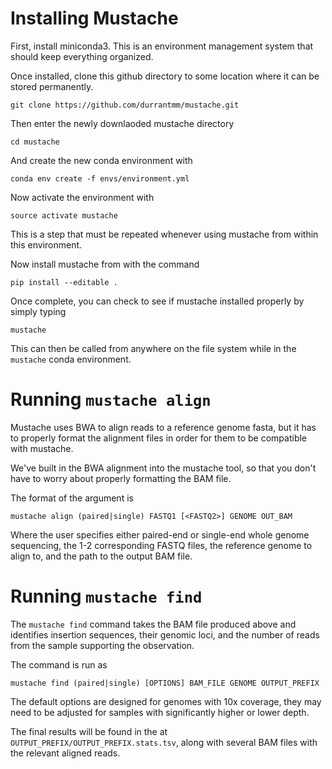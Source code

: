 # Installing Mustache

First, install miniconda3. This is an environment management system that should keep everything organized.

Once installed, clone this github directory to some location where it can be stored permanently.

    git clone https://github.com/durrantmm/mustache.git
    
Then enter the newly downlaoded mustache directory

    cd mustache
    
And create the new conda environment with

    conda env create -f envs/environment.yml

Now activate the environment with
    
    source activate mustache
    
This is a step that must be repeated whenever using mustache from within this environment.

Now install mustache from with the command

    pip install --editable .
    
Once complete, you can check to see if mustache installed properly by simply typing

    mustache
   
This can then be called from anywhere on the file system while in the `mustache` conda environment.

# Running `mustache align`
Mustache uses BWA to align reads to a reference genome fasta, but it has to properly format the alignment files in order
for them to be compatible with mustache.

We've built in the BWA alignment into the mustache tool, so that you don't have to worry about properly formatting the BAM file.

The format of the argument is

    mustache align (paired|single) FASTQ1 [<FASTQ2>] GENOME OUT_BAM
    
Where the user specifies either paired-end or single-end whole genome sequencing, the 1-2 corresponding FASTQ files,
the reference genome to align to, and the path to the output BAM file.

# Running `mustache find`
The `mustache find` command takes the BAM file produced above and identifies insertion sequences, their genomic loci, 
and the number of reads from the sample supporting the observation.
 
The command is run as

    mustache find (paired|single) [OPTIONS] BAM_FILE GENOME OUTPUT_PREFIX

The default options are designed for genomes with 10x coverage, they may need to be adjusted for samples with significantly
higher or lower depth.

The final results will be found in the at `OUTPUT_PREFIX/OUTPUT_PREFIX.stats.tsv`, along with several BAM files with the
relevant aligned reads.